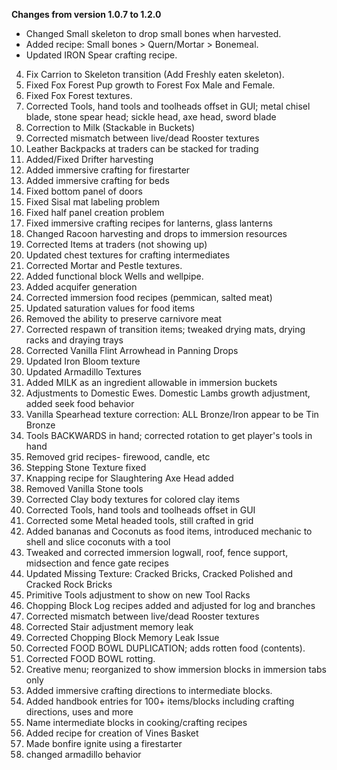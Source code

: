 **Changes from version 1.0.7 to 1.2.0**
* Changed Small skeleton to drop small bones when harvested.
* Added recipe: Small bones > Quern/Mortar > Bonemeal.
* Updated IRON Spear crafting recipe.
4. Fix Carrion to Skeleton transition (Add Freshly eaten skeleton).
5. Fixed Fox Forest Pup growth to Forest Fox Male and Female.
6. Fixed Fox Forest textures.
7. Corrected Tools, hand tools and toolheads offset in GUI; metal chisel blade, stone spear head; sickle head, axe head, sword blade
8. Correction to Milk (Stackable in Buckets)
9. Corrected mismatch between live/dead Rooster textures
10. Leather Backpacks at traders can be stacked for trading
11. Added/Fixed Drifter harvesting
12. Added immersive crafting for firestarter
13. Added immersive crafting for beds
14. Fixed bottom panel of doors
15. Fixed Sisal mat labeling problem
16. Fixed half panel creation problem
17. Fixed immersive crafting recipes for lanterns, glass lanterns
18. Changed Racoon harvesting and drops to immersion resources
19. Corrected Items at traders (not showing up)
20. Updated chest textures for crafting intermediates
21. Corrected Mortar and Pestle textures.
22. Added functional block Wells and wellpipe.
23. Added acquifer generation
24. Corrected immersion food recipes (pemmican, salted meat)
25. Updated saturation values for food items
26. Removed the ability to preserve carnivore meat
27. Corrected respawn of transition items; tweaked drying mats, drying racks and draying trays
28. Corrected Vanilla Flint Arrowhead in Panning Drops
29. Updated Iron Bloom texture 
30. Updated Armadillo Textures
31. Added MILK as an ingredient allowable in immersion buckets
32. Adjustments to Domestic Ewes. Domestic Lambs growth adjustment, added seek food behavior
33. Vanilla Spearhead texture correction: ALL Bronze/Iron appear to be Tin Bronze
34. Tools BACKWARDS in hand; corrected rotation to get player's tools in hand
35. Removed grid recipes- firewood, candle, etc
36. Stepping Stone Texture fixed
37. Knapping recipe for Slaughtering Axe Head added
38. Removed Vanilla Stone tools
39. Corrected Clay body textures for colored clay items
40. Corrected Tools, hand tools and toolheads offset in GUI
41. Corrected some Metal headed tools, still crafted in grid
42. Added bananas and Coconuts as food items, introduced mechanic to shell and slice coconuts with a tool
43. Tweaked and corrected immersion logwall, roof, fence support, midsection and fence gate recipes
44. Updated Missing Texture: Cracked Bricks, Cracked Polished and Cracked Rock Bricks
45. Primitive Tools adjustment to show on new Tool Racks
46. Chopping Block Log recipes added and adjusted for log and branches
47. Corrected mismatch between live/dead Rooster textures
48. Corrected Stair adjustment memory leak
49. Corrected Chopping Block Memory Leak Issue
50. Corrected FOOD BOWL DUPLICATION; adds rotten food (contents).
51. Corrected FOOD BOWL rotting.
52. Creative menu; reorganized to show immersion blocks in immersion tabs only
53. Added immersive crafting directions to intermediate blocks.
54. Added handbook entries for 100+ items/blocks including crafting directions, uses and more
55. Name intermediate blocks in cooking/crafting recipes
56. Added recipe for creation of Vines Basket
57. Made bonfire ignite using a firestarter
58. changed armadillo behavior

